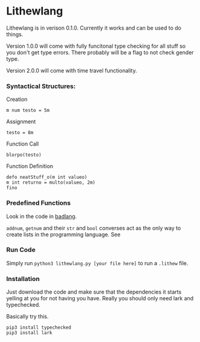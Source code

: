 # Lithewlang
Lithewlang is in verison 0.1.0. Currently it works and can be used to do things.

Version 1.0.0 will come with fully funcitonal type checking for all stuff so you don't get type errors. There probably will be a flag to not check gender type.

Version 2.0.0 will come with time travel functionality.

### Syntactical Structures:

Creation
```
m num testo = 5m
```

Assignment
```
testo = 8m
```

Function Call
```
blorpo(testo)
```

Function Definition
```
defo neatStuff_o(m int valueo)
m int returno = multo(valueo, 2m)
fino
```

### Predefined Functions

Look in the code in [badlang](badlang.py#L344-L395).

`addnum`, `getnum` and their `str` and `bool` converses act as the only way to create lists in the programming language. See 

### Run Code

Simply run `python3 lithewlang.py [your file here]` to run a `.lithew` file.

### Installation

Just download the code and make sure that the dependencies it starts yelling at you for not having you have. Really you should only need lark and typechecked. 

Basically try this.

```
pip3 install typechecked
pip3 install lark
```